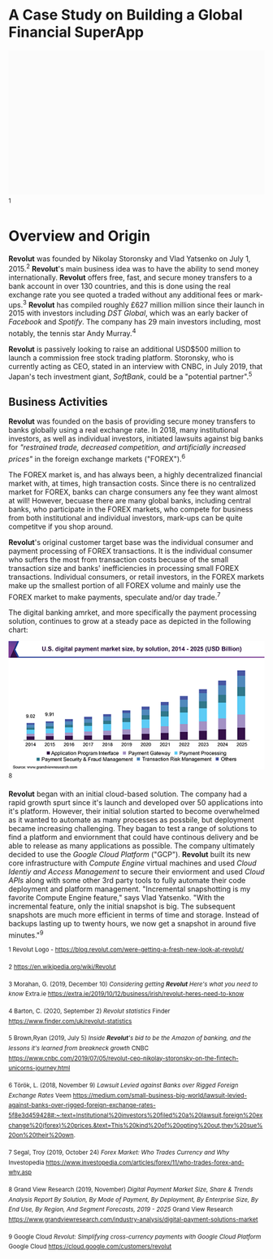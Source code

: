 # A Case Study on Building a Global Financial SuperApp

![Revolut](Revolut-logo-1.png)<sup>1<sup>

# Overview and Origin

**Revolut** was founded by Nikolay Storonsky and Vlad Yatsenko on July 1, 2015.<sup>2</sup> **Revolut**'s main business idea was to have the ability to send money internationally. **Revolut** offers free, fast, and secure money transfers to a bank account in over 130 countries, and this is done using the real exchange rate you see quoted a traded without any additional fees or mark-ups.<sup>3</sup> **Revolut** has compiled roughly £627 million million since their launch in 2015 with investors including *DST Global*, which was an early backer of *Facebook* and *Spotify*. The company has 29 main investors including, most notably, the tennis star Andy Murray.<sup>4<sup> 

**Revolut** is passively looking to raise an additional USD$500 million to launch a commission free stock trading platform. Storonsky, who is currently acting as CEO, stated in an interview with CNBC, in July 2019, that Japan's tech investment giant, *SoftBank*, could be a "potential partner".<sup>5</sup>

## Business Activities

**Revolut** was founded on the basis of providing secure money transfers to banks globally using a real exchange rate. In 2018, many institutional investors, as well as individual investors, initiated lawsuits against big banks for *"restrained trade, decreased competition, and artificially increased prices"* in the foreign exchange markets ("FOREX").<sup>6<sup> 

The FOREX market is, and has always been, a highly decentralized financial market with, at times, high transaction costs. Since there is no centralized market for FOREX, banks can charge consumers any fee they want almost at will! However, becuase there are many global banks, including central banks, who participate in the FOREX markets, who compete for business from both institutional and individual investors, mark-ups can be quite competitve if you shop around. 

**Revolut**'s original customer target base was the individual consumer and payment processing of FOREX transactions. It is the individual consumer who suffers the most from transaction costs becuase of the small transaction size and banks' inefficiencies in processing small FOREX transactions. Individual consumers, or retail investors, in the FOREX markets make up the smallest portion of all FOREX volume and mainly use the FOREX market to make payments, speculate and/or day trade.<sup>7<sup>

The digital banking amrket, and more specifically the payment processing solution, continues to grow at a steady pace as depicted in the following chart:

![U.S. Payments Digital Payment Market Size](us-digital-payment-market.png)<sup>8<sup>

**Revolut** began with an initial cloud-based solution. The company had a rapid growth spurt since it's launch and developed over 50 applications into it's platform. However, their initial solution started to become overwhelmed as it wanted to automate as many processes as possbile, but deployment became increasing challenging. They bagan to test a range of solutions to find a platform and enviornment that could have continous delivery and be able to release as many applications as possible. The company ultimately decided to use the *Google Cloud Platform* ("GCP"). **Revolut** built its new core infrastructure with *Compute Engine* virtual machines and used *Cloud Identiy and Access Management* to secure their enviorment and used *Cloud APIs* along with some other 3rd party tools to fully automate their code deployment and platform management. "Incremental snapshotting is my favorite Compute Engine feature," says Vlad Yatsenko. "With the incremental feature, only the initial snapshot is big. The subsequent snapshots are much more efficient in terms of time and storage. Instead of backups lasting up to twenty hours, we now get a snapshot in around five minutes."<sup>9<sup>




<sup>1 Revolut Logo - https://blog.revolut.com/were-getting-a-fresh-new-look-at-revolut/

<sup>2 https://en.wikipedia.org/wiki/Revolut

<sup>3 Morahan, G. (2019, December 10) *Considering getting **Revolut** Here's what you need to know* Extra.ie https://extra.ie/2019/10/12/business/irish/revolut-heres-need-to-know

<sup>4 Barton, C. (2020, September 2) *Revolut statistics* Finder https://www.finder.com/uk/revolut-statistics

<sup>5 Brown,Ryan (2019, July 5) *Inside **Revolut**'s bid to be the Amazon of banking, and the lessons it's learned from breakneck growth* CNBC https://www.cnbc.com/2019/07/05/revolut-ceo-nikolay-storonsky-on-the-fintech-unicorns-journey.html

<sup>6 Török, L. (2018, November 9) *Lawsuit Levied against Banks over Rigged Foreign Exchange Rates* Veem https://medium.com/small-business-big-world/lawsuit-levied-against-banks-over-rigged-foreign-exchange-rates-5f8e3d459428#:~:text=Institutional%20investors%20filed%20a%20lawsuit,foreign%20exchange%20(forex)%20prices.&text=This%20kind%20of%20opting%20out,they%20sue%20on%20their%20own.

<sup>7 Segal, Troy (2019, October 24) *Forex Market: Who Trades Currency and Why* Investopedia https://www.investopedia.com/articles/forex/11/who-trades-forex-and-why.asp 

<sup>8 Grand View Research (2019, November) *Digital Payment Market Size, Share & Trends Analysis Report By Solution, By Mode of Payment, By Deployment, By Enterprise Size, By End Use, By Region, And Segment Forecasts, 2019 - 2025* Grand View Research https://www.grandviewresearch.com/industry-analysis/digital-payment-solutions-market

<sup>9 Google Cloud *Revolut: Simplifying cross-currency payments with Google Cloud Platform* Google Cloud https://cloud.google.com/customers/revolut